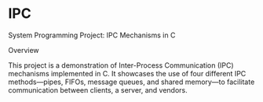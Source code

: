 # IPC
System Programming Project: IPC Mechanisms in C

Overview

This project is a demonstration of Inter-Process Communication (IPC) mechanisms implemented in C. It showcases the use of four different IPC methods—pipes, FIFOs, message queues, and shared memory—to facilitate communication between clients, a server, and vendors.
